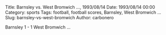 Title: Barnsley vs. West Bromwich …, 1993/08/14
Date: 1993/08/14 00:00
Category: sports
Tags: football, football scores, Barnsley, West Bromwich …
Slug: barnsley-vs-west-bromwich
Author: carbonero


Barnsley 1 - 1 West Bromwich …
